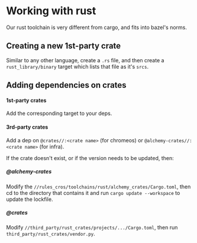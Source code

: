 # Working with rust

Our rust toolchain is very different from cargo, and fits into bazel's norms.

## Creating a new 1st-party crate
Similar to any other language, create a `.rs` file, and then create a `rust_library/binary` target which lists that file as it's `srcs`.

## Adding dependencies on crates
#### 1st-party crates
Add the corresponding target to your deps.

#### 3rd-party crates
Add a dep on `@crates//:<crate name>` (for chromeos) or `@alchemy-crates//:<crate name>` (for infra).

If the crate doesn't exist, or if the version needs to be updated, then:

##### @alchemy-crates
Modify the `//rules_cros/toolchains/rust/alchemy_crates/Cargo.toml`, then cd to the directory that contains it and run `cargo update --workspace` to update the lockfile.


##### @crates
Modify `//third_party/rust_crates/projects/.../Cargo.toml`, then run `third_party/rust_crates/vendor.py`.